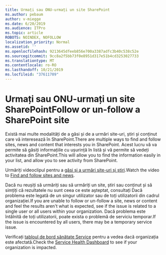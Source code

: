 ```yaml
---
title: Urmați sau ONU-urmați un site SharePoint
ms.author: pebaum
author: v-miegge
ms.date: 6/20/2019
ms.audience: ITPro
ms.topic: article
ROBOTS: NOINDEX, NOFOLLOW
localization_priority: Normal
ms.assetid: ''
ms.openlocfilehash: 9213645dfeeb856e700a3387adfc3b40c538c52e
ms.sourcegitcommit: 9cc8a2f5bb73f0e8951d317e51b4cd3253027733
ms.translationtype: MT
ms.contentlocale: ro-RO
ms.lasthandoff: 10/21/2019
ms.locfileid: "37611709"
---
```

# <a name="follow-or-un-follow-a-sharepoint-site"></a><span data-ttu-id="79baa-102">Urmați sau ONU-urmați un site SharePoint</span><span class="sxs-lookup"><span data-stu-id="79baa-102">Follow or un-follow a SharePoint site</span></span>

<span data-ttu-id="79baa-103">Există mai multe modalități de a găsi și de a urmări site-uri, știri și conținut care vă interesează în SharePoint.</span><span class="sxs-lookup"><span data-stu-id="79baa-103">There are multiple ways to find and follow sites, news and content that interests you in SharePoint.</span></span> <span data-ttu-id="79baa-104">Acest lucru vă va permite să găsiți informațiile cu ușurință în listă și vă permite să vedeți activitatea din SharePoint.</span><span class="sxs-lookup"><span data-stu-id="79baa-104">This will allow you to find the information easily in your list, and allow you to see activity from SharePoint.</span></span>

<span data-ttu-id="79baa-105">Urmăriți videoclipul pentru a [găsi și a urmări site-uri și știri](https://support.office.com/article/Video-Find-and-follow-sites-news-and-content-4411e38f-9bc5-4ecc-bd33-3dbe939ac84c).</span><span class="sxs-lookup"><span data-stu-id="79baa-105">Watch the video to [Find and follow sites and news](https://support.office.com/article/Video-Find-and-follow-sites-news-and-content-4411e38f-9bc5-4ecc-bd33-3dbe939ac84c).</span></span>

<span data-ttu-id="79baa-106">Dacă nu reușiți să urmăriți sau să urmăriți un site, știri sau conținut și să simțiți că rezultatele nu sunt ceea ce este așteptat, consultați Dacă problema este legată de un singur utilizator sau de toți utilizatorii din cadrul organizației.</span><span class="sxs-lookup"><span data-stu-id="79baa-106">If you are unable to follow or un-follow a site, news or content and feel the results aren't what is expected, see if the issue is related to a single user or all users within your organization.</span></span> <span data-ttu-id="79baa-107">Dacă problema este întâlnită de toți utilizatorii, poate exista o problemă de serviciu temporar.</span><span class="sxs-lookup"><span data-stu-id="79baa-107">If the issue is encountered by all users, there may be a temporary service issue.</span></span>

<span data-ttu-id="79baa-108">Verificați [tabloul de bord sănătate Service](https://admin.microsoft.com/AdminPortal/Home#/servicehealth) pentru a vedea dacă organizația este afectată.</span><span class="sxs-lookup"><span data-stu-id="79baa-108">Check the [Service Health Dashboard](https://admin.microsoft.com/AdminPortal/Home#/servicehealth) to see if your organization is impacted.</span></span>
